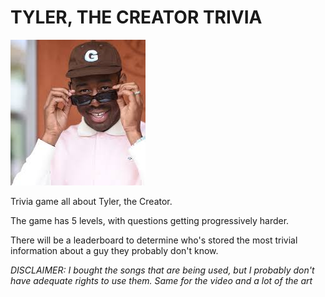 # TYLER, THE CREATOR TRIVIA

![Tyler](images.jpg)

Trivia game all about Tyler, the Creator.

The game has 5 levels, with questions getting progressively harder.

There will be a leaderboard to determine who's stored the most trivial information about a guy they probably don't know.

_DISCLAIMER: I bought the songs that are being used, but I probably don't have adequate rights to use them. Same for the video and a lot of the art_

